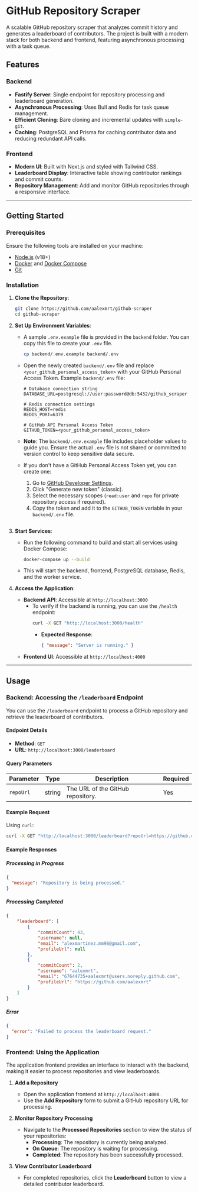 # GitHub Repository Scraper

A scalable GitHub repository scraper that analyzes commit history and generates a leaderboard of contributors. The project is built with a modern stack for both backend and frontend, featuring asynchronous processing with a task queue.

## Features

### Backend
- **Fastify Server**: Single endpoint for repository processing and leaderboard generation.
- **Asynchronous Processing**: Uses Bull and Redis for task queue management.
- **Efficient Cloning**: Bare cloning and incremental updates with `simple-git`.
- **Caching**: PostgreSQL and Prisma for caching contributor data and reducing redundant API calls.

### Frontend
- **Modern UI**: Built with Next.js and styled with Tailwind CSS.
- **Leaderboard Display**: Interactive table showing contributor rankings and commit counts.
- **Repository Management**: Add and monitor GitHub repositories through a responsive interface.

---

## Getting Started

### Prerequisites

Ensure the following tools are installed on your machine:
- [Node.js](https://nodejs.org/) (v18+)
- [Docker](https://www.docker.com/) and [Docker Compose](https://docs.docker.com/compose/)
- [Git](https://git-scm.com/)

### Installation

1. **Clone the Repository**:
   ```bash
   git clone https://github.com/aalexmrt/github-scraper
   cd github-scraper
2. **Set Up Environment Variables**:
   - A sample `.env.example` file is provided in the `backend` folder. You can copy this file to create your `.env` file.
     ```bash
     cp backend/.env.example backend/.env
     ```
   - Open the newly created `backend/.env` file and replace `<your_github_personal_access_token>` with your GitHub Personal Access Token.
     Example `backend/.env` file:
     ```env
     # Database connection string
     DATABASE_URL=postgresql://user:password@db:5432/github_scraper

     # Redis connection settings
     REDIS_HOST=redis
     REDIS_PORT=6379

     # GitHub API Personal Access Token
     GITHUB_TOKEN=<your_github_personal_access_token>
     ```

   - **Note**: The `backend/.env.example` file includes placeholder values to guide you. Ensure the actual `.env` file is not shared or committed to version control to keep sensitive data secure.

   - If you don't have a GitHub Personal Access Token yet, you can create one:
     1. Go to [GitHub Developer Settings](https://github.com/settings/tokens).
     2. Click "Generate new token" (classic).
     3. Select the necessary scopes (`read:user` and `repo` for private repository access if required).
     4. Copy the token and add it to the `GITHUB_TOKEN` variable in your `backend/.env` file.


     ```

3. **Start Services**:
   - Run the following command to build and start all services using Docker Compose:
     ```bash
     docker-compose up --build
     ```
   - This will start the backend, frontend, PostgreSQL database, Redis, and the worker service.

4. **Access the Application**:
   - **Backend API**: Accessible at `http://localhost:3000`
     - To verify if the backend is running, you can use the `/health` endpoint:
       ```bash
       curl -X GET "http://localhost:3000/health"
       ```
       - **Expected Response**:
         ```json
         { "message": "Server is running." }
         ```
   - **Frontend UI**: Accessible at `http://localhost:4000`

---

## Usage

### Backend: Accessing the `/leaderboard` Endpoint

You can use the `/leaderboard` endpoint to process a GitHub repository and retrieve the leaderboard of contributors.

#### Endpoint Details
- **Method**: `GET`
- **URL**: `http://localhost:3000/leaderboard`

#### Query Parameters
| Parameter | Type   | Description                         | Required |
|-----------|--------|-------------------------------------|----------|
| `repoUrl` | string | The URL of the GitHub repository.  | Yes      |

#### Example Request
Using `curl`:
```bash
curl -X GET "http://localhost:3000/leaderboard?repoUrl=https://github.com/aalexmrt/github-scraper"
```

#### Example Responses
##### Processing in Progress
```json
{
  "message": "Repository is being processed."
}
```

##### Processing Completed
```json
{
    "leaderboard": [
        {
            "commitCount": 43,
            "username": null,
            "email": "alexmartinez.mm98@gmail.com",
            "profileUrl": null
        },
        {
            "commitCount": 2,
            "username": "aalexmrt",
            "email": "67644735+aalexmrt@users.noreply.github.com",
            "profileUrl": "https://github.com/aalexmrt"
        }
    ]
}
```

##### Error
```json
{
  "error": "Failed to process the leaderboard request."
}
```

### Frontend: Using the Application

The application frontend provides an interface to interact with the backend, making it easier to process repositories and view leaderboards.

1. **Add a Repository**  
   - Open the application frontend at `http://localhost:4000`.  
   - Use the **Add Repository** form to submit a GitHub repository URL for processing.

2. **Monitor Repository Processing**  
   - Navigate to the **Processed Repositories** section to view the status of your repositories:  
     - **Processing**: The repository is currently being analyzed.  
     - **On Queue**: The repository is waiting for processing.  
     - **Completed**: The repository has been successfully processed.  

3. **View Contributor Leaderboard**  
   - For completed repositories, click the **Leaderboard** button to view a detailed contributor leaderboard.
